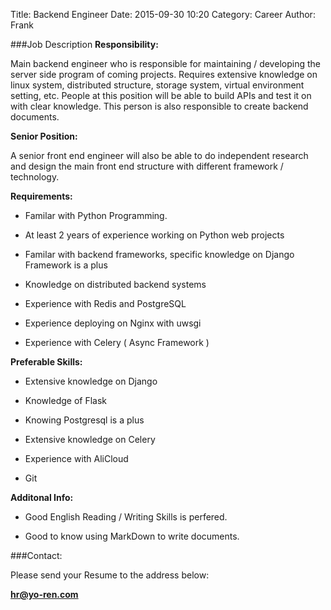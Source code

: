Title: Backend Engineer
Date: 2015-09-30 10:20
Category: Career
Author: Frank

###Job Description
**Responsibility:**

Main backend engineer who is responsible for maintaining / developing the server side program of coming projects. Requires extensive knowledge on linux system, distributed structure, storage system, virtual environment setting, etc. People at this position will be able to build APIs and test it on with clear knowledge. This person is also responsible to create backend documents.


**Senior Position:**

A senior front end engineer will also be able to do independent research and design the main front end structure with different framework / technology.

**Requirements:**

- Familar with Python Programming.

- At least 2 years of experience working on Python web projects

- Familar with backend frameworks, specific knowledge on Django Framework is a plus

- Knowledge on distributed backend systems

- Experience with Redis and PostgreSQL

- Experience deploying on Nginx with uwsgi

- Experience with Celery ( Async Framework )

**Preferable Skills:**

- Extensive knowledge on Django

- Knowledge of Flask

- Knowing Postgresql is a plus

- Extensive knowledge on Celery

- Experience with AliCloud

- Git

**Additonal Info:**

- Good English Reading / Writing Skills is perfered.

- Good to know using MarkDown to write documents.

###Contact:

Please send your Resume to the address below:

**hr@yo-ren.com**